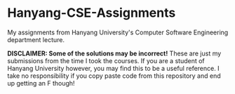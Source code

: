 # Hanyang-CSE-Assignments
My assignments from Hanyang University's Computer Software Engineering department lecture.  

**DISCLAIMER: Some of the solutions may be incorrect!** These are just my submissions from the time I took the courses. If you are a student of Hanyang University however, you may find this to be a useful reference. I take no responsibility if you copy paste code from this repository and end up getting an F though! 
